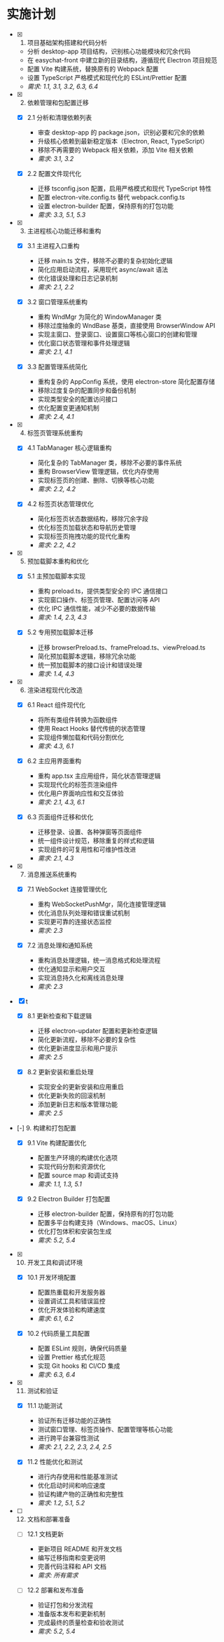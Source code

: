 # 实施计划

- [x] 1. 项目基础架构搭建和代码分析
  - 分析 desktop-app 项目结构，识别核心功能模块和冗余代码
  - 在 easychat-front 中建立新的目录结构，遵循现代 Electron 项目规范
  - 配置 Vite 构建系统，替换原有的 Webpack 配置
  - 设置 TypeScript 严格模式和现代化的 ESLint/Prettier 配置
  - _需求: 1.1, 3.1, 3.2, 6.3, 6.4_

- [x] 2. 依赖管理和包配置迁移
  - [x] 2.1 分析和清理依赖列表
    - 审查 desktop-app 的 package.json，识别必要和冗余的依赖
    - 升级核心依赖到最新稳定版本（Electron, React, TypeScript）
    - 移除不再需要的 Webpack 相关依赖，添加 Vite 相关依赖
    - _需求: 3.1, 3.2_

  - [x] 2.2 配置文件现代化
    - 迁移 tsconfig.json 配置，启用严格模式和现代 TypeScript 特性
    - 配置 electron-vite.config.ts 替代 webpack.config.ts
    - 设置 electron-builder 配置，保持原有的打包功能
    - _需求: 3.3, 5.1, 5.3_

- [x] 3. 主进程核心功能迁移和重构
  - [x] 3.1 主进程入口重构
    - 迁移 main.ts 文件，移除不必要的复杂初始化逻辑
    - 简化应用启动流程，采用现代 async/await 语法
    - 优化错误处理和日志记录机制
    - _需求: 2.1, 2.2_

  - [x] 3.2 窗口管理系统重构
    - 重构 WndMgr 为简化的 WindowManager 类
    - 移除过度抽象的 WndBase 基类，直接使用 BrowserWindow API
    - 实现主窗口、登录窗口、设置窗口等核心窗口的创建和管理
    - 优化窗口状态管理和事件处理逻辑
    - _需求: 2.1, 4.1_

  - [x] 3.3 配置管理系统简化
    - 重构复杂的 AppConfig 系统，使用 electron-store 简化配置存储
    - 移除过度复杂的配置同步和备份机制
    - 实现类型安全的配置访问接口
    - 优化配置变更通知机制
    - _需求: 2.4, 4.1_

- [x] 4. 标签页管理系统重构
  - [x] 4.1 TabManager 核心逻辑重构
    - 简化复杂的 TabManager 类，移除不必要的事件系统
    - 重构 BrowserView 管理逻辑，优化内存使用
    - 实现标签页的创建、删除、切换等核心功能
    - _需求: 2.2, 4.2_

  - [x] 4.2 标签页状态管理优化
    - 简化标签页状态数据结构，移除冗余字段
    - 优化标签页加载状态和导航历史管理
    - 实现标签页拖拽功能的现代化重构
    - _需求: 2.2, 4.2_

- [x] 5. 预加载脚本重构和优化
  - [x] 5.1 主预加载脚本实现
    - 重构 preload.ts，提供类型安全的 IPC 通信接口
    - 实现窗口操作、标签页管理、配置访问等 API
    - 优化 IPC 通信性能，减少不必要的数据传输
    - _需求: 1.4, 2.3, 4.3_

  - [x] 5.2 专用预加载脚本迁移
    - 迁移 browserPreload.ts、framePreload.ts、viewPreload.ts
    - 简化预加载脚本逻辑，移除冗余功能
    - 统一预加载脚本的接口设计和错误处理
    - _需求: 1.4, 4.3_

- [x] 6. 渲染进程现代化改造
  - [x] 6.1 React 组件现代化
    - 将所有类组件转换为函数组件
    - 使用 React Hooks 替代传统的状态管理
    - 实现组件懒加载和代码分割优化
    - _需求: 4.3, 6.1_

  - [x] 6.2 主应用界面重构
    - 重构 app.tsx 主应用组件，简化状态管理逻辑
    - 实现现代化的标签页渲染组件
    - 优化用户界面响应性和交互体验
    - _需求: 2.1, 4.3, 6.1_

  - [x] 6.3 页面组件迁移和优化
    - 迁移登录、设置、各种弹窗等页面组件
    - 统一组件设计规范，移除重复的样式和逻辑
    - 实现组件的可复用性和可维护性改进
    - _需求: 2.1, 4.3_

- [x] 7. 消息推送系统重构
  - [x] 7.1 WebSocket 连接管理优化
    - 重构 WebSocketPushMgr，简化连接管理逻辑
    - 优化消息队列处理和错误重试机制
    - 实现更可靠的连接状态监控
    - _需求: 2.3_

  - [x] 7.2 消息处理和通知系统
    - 重构消息处理逻辑，统一消息格式和处理流程
    - 优化通知显示和用户交互
    - 实现消息持久化和离线消息处理
    - _需求: 2.3_

- [x] t
  - [x] 8.1 更新检查和下载逻辑
    - 迁移 electron-updater 配置和更新检查逻辑
    - 简化更新流程，移除不必要的复杂性
    - 优化更新进度显示和用户提示
    - _需求: 2.5_

  - [x] 8.2 更新安装和重启处理
    - 实现安全的更新安装和应用重启
    - 优化更新失败的回滚机制
    - 添加更新日志和版本管理功能
    - _需求: 2.5_

- [-] 9. 构建和打包配置
  - [x] 9.1 Vite 构建配置优化
    - 配置生产环境的构建优化选项
    - 实现代码分割和资源优化
    - 配置 source map 和调试支持
    - _需求: 1.1, 1.3, 5.1_

  - [x] 9.2 Electron Builder 打包配置
    - 迁移 electron-builder 配置，保持原有的打包功能
    - 配置多平台构建支持（Windows、macOS、Linux）
    - 优化打包体积和安装包生成
    - _需求: 5.2, 5.4_

- [x] 10. 开发工具和调试环境
  - [x] 10.1 开发环境配置
    - 配置热重载和开发服务器
    - 设置调试工具和错误监控
    - 优化开发体验和构建速度
    - _需求: 6.1, 6.2_

  - [x] 10.2 代码质量工具配置
    - 配置 ESLint 规则，确保代码质量
    - 设置 Prettier 格式化规范
    - 实现 Git hooks 和 CI/CD 集成
    - _需求: 6.3, 6.4_

- [x] 11. 测试和验证
  - [x] 11.1 功能测试
    - 验证所有迁移功能的正确性
    - 测试窗口管理、标签页操作、配置管理等核心功能
    - 进行跨平台兼容性测试
    - _需求: 2.1, 2.2, 2.3, 2.4, 2.5_

  - [x] 11.2 性能优化和测试
    - 进行内存使用和性能基准测试
    - 优化启动时间和响应速度
    - 验证构建产物的正确性和完整性
    - _需求: 1.2, 5.1, 5.2_

- [ ] 12. 文档和部署准备
  - [ ] 12.1 文档更新
    - 更新项目 README 和开发文档
    - 编写迁移指南和变更说明
    - 完善代码注释和 API 文档
    - _需求: 所有需求_

  - [ ] 12.2 部署和发布准备
    - 验证打包和分发流程
    - 准备版本发布和更新机制
    - 完成最终的质量检查和验收测试
    - _需求: 5.2, 5.4_